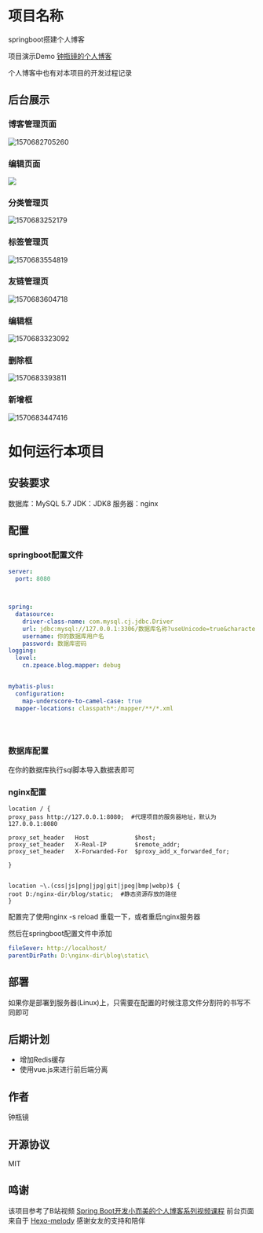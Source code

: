 # 项目名称

springboot搭建个人博客  

项目演示Demo [钟瓶镜的个人博客](http://106.54.230.204/)

个人博客中也有对本项目的开发过程记录

## 后台展示

### 博客管理页面

![1570682705260](https://github.com/lany1721/blog/images/1570682705260.png)

### 编辑页面

![](images\admin_editor.png)

### 分类管理页



![1570683252179](images\1570683252179.png)

### 标签管理页

![1570683554819](images\1570683554819.png)

### 友链管理页

![1570683604718](images\1570683604718.png)

### 编辑框

![1570683323092](images\1570683323092.png)

### 删除框

![1570683393811](images\1570683393811.png)

### 新增框

![1570683447416](images\1570683447416.png)



# 如何运行本项目

## 安装要求

数据库：MySQL 5.7
JDK：JDK8
服务器：nginx



## 配置

### springboot配置文件

```yaml
server:
  port: 8080



spring:
  datasource:
    driver-class-name: com.mysql.cj.jdbc.Driver
    url: jdbc:mysql://127.0.0.1:3306/数据库名称?useUnicode=true&characterEncoding=utf8&autoReconnect=true&useSSL=false&serverTimezone=Asia/Shanghai
    username: 你的数据库用户名
    password: 数据库密码
logging:
  level:
    cn.zpeace.blog.mapper: debug


mybatis-plus:
  configuration:
    map-underscore-to-camel-case: true
  mapper-locations: classpath*:/mapper/**/*.xml


 
```



### 数据库配置

在你的数据库执行sql脚本导入数据表即可



### nginx配置

```shell
location / {
proxy_pass http://127.0.0.1:8080;  #代理项目的服务器地址，默认为127.0.0.1:8080

proxy_set_header   Host             $host;
proxy_set_header   X-Real-IP        $remote_addr;						
proxy_set_header   X-Forwarded-For  $proxy_add_x_forwarded_for;

}


location ~\.(css|js|png|jpg|git|jpeg|bmp|webp)$ {
root D:/nginx-dir/blog/static;  #静态资源存放的路径
}
```

配置完了使用nginx -s reload 重载一下，或者重启nginx服务器

然后在springboot配置文件中添加

```yaml
fileSever: http://localhost/
parentDirPath: D:\nginx-dir\blog\static\  
```



## 部署

如果你是部署到服务器(Linux)上，只需要在配置的时候注意文件分割符的书写不同即可



## 后期计划

- 增加Redis缓存
- 使用vue.js来进行前后端分离



## 作者

钟瓶镜



## 开源协议

MIT



## 鸣谢

该项目参考了B站视频 [Spring Boot开发小而美的个人博客系列视频课程](https://www.bilibili.com/video/av66526617)
前台页面来自于 [Hexo-melody](https://github.com/Molunerfinn/hexo-theme-melody)
感谢女友的支持和陪伴



